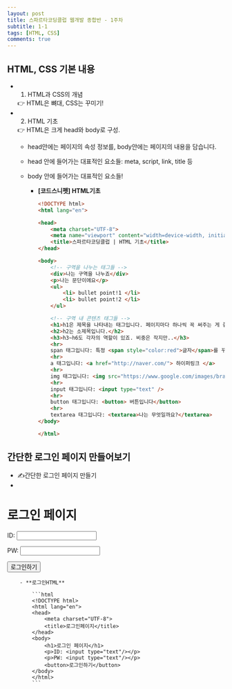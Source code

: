 ```yaml
---
layout: post
title: 스파르타코딩클럽 웹개발 종합반 - 1주차
subtitle: 1-1
tags: [HTML, CSS]
comments: true
---
```


## **HTML, CSS 기본 내용**

- 1) HTML과 CSS의 개념
    
    <aside>
    👉 HTML은 뼈대, CSS는 꾸미기!
    
    </aside>

- 2) HTML 기초
    
    <aside>
    👉 HTML은 크게 head와 body로 구성.
    
    </aside>
    
    - head안에는 페이지의 속성 정보를, body안에는 페이지의 내용을 담습니다.
    - head 안에 들어가는 대표적인 요소들: meta, script, link, title 등
     
    - body 안에 들어가는 대표적인 요소들!
        - **[코드스니펫] HTML기초** 
            
            ```html
            <!DOCTYPE html>
            <html lang="en">
            
            <head>
                <meta charset="UTF-8">
                <meta name="viewport" content="width=device-width, initial-scale=1.0">
                <title>스파르타코딩클럽 | HTML 기초</title>
            </head>
            
            <body>
                <!-- 구역을 나누는 태그들 -->
                <div>나는 구역을 나누죠</div>
                <p>나는 문단이에요</p>
                <ul>
                    <li> bullet point!1 </li>
                    <li> bullet point!2 </li>
                </ul>
            
                <!-- 구역 내 콘텐츠 태그들 -->
                <h1>h1은 제목을 나타내는 태그입니다. 페이지마다 하나씩 꼭 써주는 게 좋아요. 그래야 구글 검색이 잘 되거든요.</h1>
                <h2>h2는 소제목입니다.</h2>
                <h3>h3~h6도 각자의 역할이 있죠. 비중은 작지만..</h3>
                <hr>
                span 태그입니다: 특정 <span style="color:red">글자</span>를 꾸밀 때 써요
                <hr>
                a 태그입니다: <a href="http://naver.com/"> 하이퍼링크 </a>
                <hr>
                img 태그입니다: <img src="https://www.google.com/images/branding/googlelogo/1x/googlelogo_color_272x92dp.png" />
                <hr>
                input 태그입니다: <input type="text" />
                <hr>
                button 태그입니다: <button> 버튼입니다</button>
                <hr>
                textarea 태그입니다: <textarea>나는 무엇일까요?</textarea>
            </body>
            
            </html>
            ```
        

## **간단한 로그인 페이지 만들어보기**

- ✍간단한 로그인 페이지 만들기
- 
<html lang="en">
<head>
<meta charset="UTF-8">
<title>로그인페이지</title>
</head>
<body>
<h1>로그인 페이지</h1>
<p>ID: <input type="text"/></p>
<p>PW: <input type="text"/></p>
<button>로그인하기</button>
</body>
</html>

        
        - **로그인HTML**
            
            ```html
            <!DOCTYPE html>
            <html lang="en">
            <head>
                <meta charset="UTF-8">
                <title>로그인페이지</title>
            </head>
            <body>
                <h1>로그인 페이지</h1>
                <p>ID: <input type="text"/></p>
                <p>PW: <input type="text"/></p>
                <button>로그인하기</button>
            </body>
            </html>
            ```
